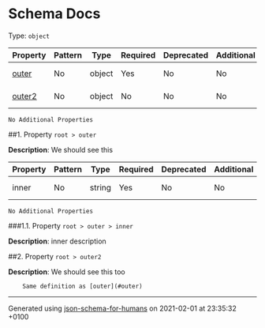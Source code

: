 # Schema Docs
Type: `object`

| Property | Pattern | Type | Required | Deprecated | Additional | Description |
| -------- | ------- | ---- | -------- | ---------- | ---------- | ----------- |
| [outer](#outer)|No|object|Yes|No| No|We should see this|
| [outer2](#outer2)|No|object|No|No| No|We should see this too|
`No Additional Properties`

##<a name="outer"></a>1.  Property `root > outer`

**Description**:  We should see this

| Property | Pattern | Type | Required | Deprecated | Additional | Description |
| -------- | ------- | ---- | -------- | ---------- | ---------- | ----------- |
|inner|No|string|Yes|No| No|inner description|
`No Additional Properties`

###<a name="outer_inner"></a>1.1.  Property `root > outer > inner`

**Description**:  inner description

##<a name="outer2"></a>2.  Property `root > outer2`

**Description**:  We should see this too

        Same definition as [outer](#outer)

----------------------------------------------------------------------------------------------------------------------------
Generated using [json-schema-for-humans](https://github.com/coveooss/json-schema-for-humans) on 2021-02-01 at 23:35:32 +0100